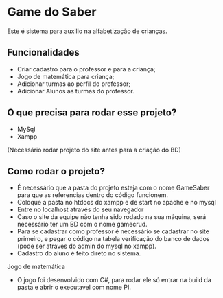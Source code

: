 
# Game do Saber

Este é sistema para auxilio na alfabetização de crianças.


## Funcionalidades

- Criar cadastro para o professor e para a criança;
- Jogo de matemática para criança;
- Adicionar turmas ao perfil do professor;
- Adicionar Alunos as turmas do professor.


## O que precisa para rodar esse projeto?

- MySql
- Xampp

(Necessário rodar projeto do site antes para a criação do BD)

    
## Como rodar o projeto?

- É necessário que a pasta do projeto esteja com o nome GameSaber para que as referencias dentro do código funcionem.
- Coloque a pasta no htdocs do xampp e de start no apache e no mysql
- Entre no localhost através do seu navegador
- Caso o site da equipe não tenha sido rodado na sua máquina, será necessário ter um BD com o nome gamecrud.
- Para se cadastrar como professor é necessário se cadastrar no site primeiro, e pegar o código na tabela verificação do banco de dados (pode ser atraves do admin do mysql no xampp).
- Cadastro do aluno é feito direto no sistema.

Jogo de matemática
- O jogo foi desenvolvido com C#, para rodar ele só entrar na build da pasta e abrir o executavel com nome PI.



